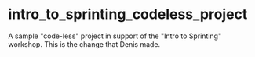 # intro_to_sprinting_codeless_project
A sample "code-less" project in support of the "Intro to Sprinting" workshop.
This is the change that Denis made.
